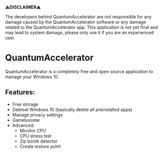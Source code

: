 ⚠**DISCLAIMER**⚠

The developers behind QuantumAccelerator are not responsible for any damage caused by the QuantumAccelerator software or any damage related to the QuantumAccelerator app. This application is not yet final and may lead to system damage, please only use it if you are an experienced user.

# QuantumAccelerator

QuantumAccelerator is a completely free and open source application to manage your Windows 10.

## Features:
   * Free storage
   * Debloat Windows 10 (basically delete all preinstalled apps)
   * Manage privacy settings
   * Gamebooster
   * Advanced:
     * Monitor CPU 
     * CPU stress test
     * Zip bomb detector
     * Create restore point

